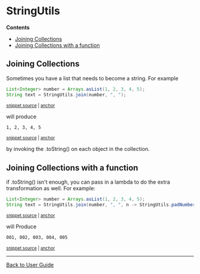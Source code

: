 <a id="top"></a>

# StringUtils



<!-- START doctoc generated TOC please keep comment here to allow auto update -->
<!-- DON'T EDIT THIS SECTION, INSTEAD RE-RUN doctoc TO UPDATE -->
**Contents**

- [Joining Collections](#joining-collections)
- [Joining Collections with a function](#joining-collections-with-a-function)

<!-- END doctoc generated TOC please keep comment here to allow auto update -->

## Joining Collections

Sometimes you have a list that needs to become a string.
For example
<!-- snippet: join_collection -->
<a id='snippet-join_collection'></a>
```java
List<Integer> number = Arrays.asList(1, 2, 3, 4, 5);
String text = StringUtils.join(number, ", ");
```
<sup><a href='/approvaltests-util-tests/src/test/java/com/spun/util/StringUtilsTest.java#L52-L55' title='Snippet source file'>snippet source</a> | <a href='#snippet-join_collection' title='Start of snippet'>anchor</a></sup>
<!-- endSnippet -->
will produce
<!-- snippet: /approvaltests-util-tests/src/test/java/com/spun/util/StringUtilsTest.testJoinCollection.approved.txt -->
<a id='snippet-/approvaltests-util-tests/src/test/java/com/spun/util/StringUtilsTest.testJoinCollection.approved.txt'></a>
```txt
1, 2, 3, 4, 5
```
<sup><a href='/approvaltests-util-tests/src/test/java/com/spun/util/StringUtilsTest.testJoinCollection.approved.txt#L1-L1' title='Snippet source file'>snippet source</a> | <a href='#snippet-/approvaltests-util-tests/src/test/java/com/spun/util/StringUtilsTest.testJoinCollection.approved.txt' title='Start of snippet'>anchor</a></sup>
<!-- endSnippet -->
by invoking the .toString() on each object in the collection.

## Joining Collections with a function
if .toString() isn't enough, you can pass in a lambda to do the extra transformation as well.
For example:
<!-- snippet: join_collection_with_lambda -->
<a id='snippet-join_collection_with_lambda'></a>
```java
List<Integer> number = Arrays.asList(1, 2, 3, 4, 5);
String text = StringUtils.join(number, ", ", n -> StringUtils.padNumber(n, 3));
```
<sup><a href='/approvaltests-util-tests/src/test/java/com/spun/util/StringUtilsTest.java#L61-L64' title='Snippet source file'>snippet source</a> | <a href='#snippet-join_collection_with_lambda' title='Start of snippet'>anchor</a></sup>
<!-- endSnippet -->
will Produce
<!-- snippet: /approvaltests-util-tests/src/test/java/com/spun/util/StringUtilsTest.testJoinCollectionWithFunction.approved.txt -->
<a id='snippet-/approvaltests-util-tests/src/test/java/com/spun/util/StringUtilsTest.testJoinCollectionWithFunction.approved.txt'></a>
```txt
001, 002, 003, 004, 005
```
<sup><a href='/approvaltests-util-tests/src/test/java/com/spun/util/StringUtilsTest.testJoinCollectionWithFunction.approved.txt#L1-L1' title='Snippet source file'>snippet source</a> | <a href='#snippet-/approvaltests-util-tests/src/test/java/com/spun/util/StringUtilsTest.testJoinCollectionWithFunction.approved.txt' title='Start of snippet'>anchor</a></sup>
<!-- endSnippet -->

---

[Back to User Guide](README.md#top)
